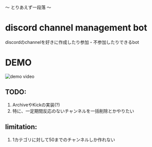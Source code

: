 〜 とりあえず一段落 〜

# discord channel management bot
discordのchannelを好きに作成したり参加・不参加したりできるbot 

# DEMO
![demo video](./docs/video/demo.gif)

## TODO: 
1. ArchiveやKickの実装(?)
2. 特に、一定期間反応のないチャンネルを一括削除とかやりたい

## limitation: 
1. 1カテゴリに対して50までのチャンネルしか作れない 